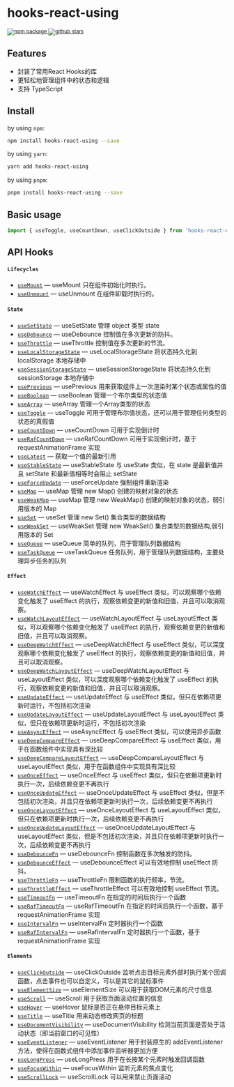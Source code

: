 <div>
  <h1>
    hooks-react-using
  </h1>
  <sup>
    <a href="https://www.npmjs.com/package/hooks-react-using">
       <img src="https://img.shields.io/npm/v/hooks-react-using.svg" alt="npm package" />
    </a>
     <a href="https://github.com/laterly/hooks-react-using/">
       <img src="https://img.shields.io/github/stars/laterly/hooks-react-using?style=social" alt="github stars" />
    </a>
  </sup>
</div>

<!-- ## hooks-react-using

![npm](https://img.shields.io/npm/v/hooks-react-using)
![GitHub stars](https://img.shields.io/github/stars/laterly/hooks-react-using?style=social) -->


## Features

* 封装了常用React Hooks的库
* 更轻松地管理组件中的状态和逻辑
* 支持 TypeScript


## Install

by using `npm`:

```bash
npm install hooks-react-using --save
```

by using `yarn`:

```bash
yarn add hooks-react-using
```

by using `pnpm`:

```bash
pnpm install hooks-react-using --save
```


## Basic usage

```ts
import { useToggle, useCountDown, useClickOutside } from 'hooks-react-using';
```

## API Hooks

#### `Lifecycles`

- [`useMount`](https://github.com/laterly/hooks-react-using/blob/master/docs/life-cycle/use-mount/useMount.md) &mdash; useMount 只在组件初始化时执行。
- [`useUnmount`](https://github.com/laterly/hooks-react-using/blob/master/docs/life-cycle/use-unmount/useUnmount.md) &mdash; useUnmount 在组件卸载时执行的。
  <br/>

#### `State`

- [`useSetState`](https://github.com/laterly/hooks-react-using/blob/master/docs/state/use-set-state/useSetState.md) &mdash; useSetState 管理 object 类型 state
- [`useDebounce`](https://github.com/laterly/hooks-react-using/blob/master/docs/state/use-debounce/useDebounce.md) &mdash; useDebounce 控制值在多次更新的防抖。
- [`useThrottle`](https://github.com/laterly/hooks-react-using/blob/master/docs/state/use-thtottle/useThrottle.md) &mdash; useThrottle 控制值在多次更新的节流。
- [`useLocalStorageState`](https://github.com/laterly/hooks-react-using/blob/master/docs/state/use-local-storage-state/useLocalStorageState.md) &mdash; useLocalStorageState 将状态持久化到 localStorage 本地存储中
- [`useSessionStorageState`](https://github.com/laterly/hooks-react-using/blob/master/docs/state/use-session-storage-state/useSessionStorageState.md) &mdash; useSessionStorageState 将状态持久化到 sessionStorage 本地存储中
- [`usePrevious`](https://github.com/laterly/hooks-react-using/blob/master/docs/state/use-previous/usePrevious.md) &mdash; usePrevious 用来获取组件上一次渲染时某个状态或属性的值
- [`useBoolean`](https://github.com/laterly/hooks-react-using/blob/master/docs/state/use-boolean/useBoolean.md) &mdash; useBoolean 管理一个布尔类型的状态值
- [`useArray`](https://github.com/laterly/hooks-react-using/blob/master/docs/state/use-array/useArray.md) &mdash; useArray 管理一个Array类型的状态
- [`useToggle`](https://github.com/laterly/hooks-react-using/blob/master/docs/state/use-toggle/useToggle.md) &mdash; useToggle 可用于管理布尔值状态，还可以用于管理任何类型的状态的真假值
- [`useCountDown`](https://github.com/laterly/hooks-react-using/blob/master/docs/state/use-count-down/useCountDown.md) &mdash; useCountDown 可用于实现倒计时
- [`useRafCountDown`](https://github.com/laterly/hooks-react-using/blob/master/docs/state/use-raf-count-down/useRafCountDown.md) &mdash; useRafCountDown 可用于实现倒计时，基于 requestAnimationFrame 实现
- [`useLatest`](https://github.com/laterly/hooks-react-using/blob/master/docs/state/use-latest/useLatest.md) &mdash; 获取一个值的最新引用
- [`useStableState`](https://github.com/laterly/hooks-react-using/blob/master/docs/state/use-stable-state/useStableState.md) &mdash; useStableState 与 useState 类似，在 state 是最新值并且 setState 和最新值相等时会阻止 setState
- [`useForceUpdate`](https://github.com/laterly/hooks-react-using/blob/master/docs/state/use-force-update/useForceUpdate.md) &mdash; useForceUpdate 强制组件重新渲染
- [`useMap`](https://github.com/laterly/hooks-react-using/blob/master/docs/state/use-map/useMap.md) &mdash; useMap 管理 new Map() 创建的映射对象的状态
- [`useWeakMap`](https://github.com/laterly/hooks-react-using/blob/master/docs/state/use-weak-map/useWeakMap.md) &mdash; useMap 管理 new WeakMap() 创建的映射对象的状态，弱引用版本的 Map
- [`useSet`](https://github.com/laterly/hooks-react-using/blob/master/docs/state/use-set/useSet.md) &mdash; useSet 管理 new Set() 集合类型的数据结构
- [`useWeakSet`](https://github.com/laterly/hooks-react-using/blob/master/docs/state/use-weak-set/useWeakSet.md) &mdash; useWeakSet 管理 new WeakSet() 集合类型的数据结构,弱引用版本的 Set
- [`useQueue`](https://github.com/laterly/hooks-react-using/blob/master/docs/state/use-queue/useQueue.md) &mdash; useQueue 简单的队列，用于管理队列数据结构
- [`useTaskQueue`](https://github.com/laterly/hooks-react-using/blob/master/docs/state/use-task-queue/useTaskQueue.md) &mdash; useTaskQueue 任务队列，用于管理队列数据结构，主要处理异步任务的队列
  <br/>

#### `Effect`

- [`useWatchEffect`](https://github.com/laterly/hooks-react-using/blob/master/docs/effect/use-watch-effect/useWatchEffect.md) &mdash; useWatchEffect 与 useEffect 类似，可以观察哪个依赖变化触发了 useEffect 的执行，观察依赖变更的新值和旧值，并且可以取消观察。
- [`useWatchLayoutEffect`](https://github.com/laterly/hooks-react-using/blob/master/docs/effect/use-watch-layout-effect/useWatchLayoutEffect.md) &mdash; useWatchLayoutEffect 与 useLayoutEffect 类似，可以观察哪个依赖变化触发了 useEffect 的执行，观察依赖变更的新值和旧值，并且可以取消观察。
- [`useDeepWatchEffect`](https://github.com/laterly/hooks-react-using/blob/master/docs/effect/use-deep-watch-effect/useDeepWatchEffect.md) &mdash; useDeepWatchEffect 与 useEffect 类似，可以深度观察哪个依赖变化触发了 useEffect 的执行，观察依赖变更的新值和旧值，并且可以取消观察。
- [`useDeepWatchLayoutEffect`](https://github.com/laterly/hooks-react-using/blob/master/docs/effect/use-deep-watch-layout-effect/useDeepWatchLayoutEffect.md) &mdash; useDeepWatchLayoutEffect 与 useLayoutEffect 类似，可以深度观察哪个依赖变化触发了 useEffect 的执行，观察依赖变更的新值和旧值，并且可以取消观察。
- [`useUpdateEffect`](https://github.com/laterly/hooks-react-using/blob/master/docs/effect/use-update-effect/useUpdateEffect.md) &mdash; useUpdateEffect 与 useEffect 类似，但只在依赖项更新时运行，不包括初次渲染
- [`useUpdateLayoutEffect`](https://github.com/laterly/hooks-react-using/blob/master/docs/effect/use-update-layout-effect/useUpdateLayoutEffect.md) &mdash; useUpdateLayoutEffect 与 useLayoutEffect 类似，但只在依赖项更新时运行，不包括初次渲染
- [`useAsyncEffect`](https://github.com/laterly/hooks-react-using/blob/master/docs/effect/use-async-effect/useAsyncEffect.md) &mdash; useAsyncEffect 与 useEffect 类似，可以使用异步函数
- [`useDeepCompareEffect`](https://github.com/laterly/hooks-react-using/blob/master/docs/effect/use-deep-compare-effect/useDeepCompareEffect.md) &mdash; useDeepCompareEffect 与 useEffect 类似，用于在函数组件中实现具有深比较
- [`useDeepCompareLayoutEffect`](https://github.com/laterly/hooks-react-using/blob/master/docs/effect/use-deep-compare-layout-effect/useDeepCompareLayoutEffect.md) &mdash; useDeepCompareLayoutEffect 与 useLayoutEffect 类似，用于在函数组件中实现具有深比较
- [`useOnceEffect`](https://github.com/laterly/hooks-react-using/blob/master/docs/effect/use-once-effect/useOnceEffect.md) &mdash; useOnceEffect 与 useEffect 类似，但只在依赖项更新时执行一次，后续依赖变更不再执行
- [`useOnceUpdateEffect`](https://github.com/laterly/hooks-react-using/blob/master/docs/effect/use-once-update-effect/useOnceUpdateEffect.md) &mdash; useOnceUpdateEffect 与 useEffect 类似，但是不包括初次渲染，并且只在依赖项更新时执行一次，后续依赖变更不再执行
- [`useOnceLayoutEffect`](https://github.com/laterly/hooks-react-using/blob/master/docs/effect/use-once-layout-effect/useOnceLayoutEffect.md) &mdash; useOnceLayoutEffect 与 useLayoutEffect 类似，但只在依赖项更新时执行一次，后续依赖变更不再执行
- [`useOnceUpdateLayoutEffect`](https://github.com/laterly/hooks-react-using/blob/master/docs/effect/use-once-update-layout-effect/useOnceUpdateLayoutEffect.md) &mdash; useOnceUpdateLayoutEffect 与 useLayoutEffect 类似，但是不包括初次渲染，并且只在依赖项更新时执行一次，后续依赖变更不再执行
- [`useDebounceFn`](https://github.com/laterly/hooks-react-using/blob/master/docs/effect/use-debounce-fn/useDebounceFn.md) &mdash; useDebounceFn 控制函数在多次触发的防抖。
- [`useDebounceEffect`](https://github.com/laterly/hooks-react-using/blob/master/docs/effect/use-debounce-effect/useDebounceEffect.md) &mdash; useDebounceEffect 可以有效地控制 useEffect 防抖。
- [`useThrottleFn`](https://github.com/laterly/hooks-react-using/blob/master/docs/effect/use-throttle-fn/useThrottleFn.md) &mdash; useThrottleFn 限制函数的执行频率，节流。
- [`useThrottleEffect`](https://github.com/laterly/hooks-react-using/blob/master/docs/effect/use-throttle-effect/useThrottleEffect.md) &mdash; useThrottleEffect 可以有效地控制 useEffect 节流。
- [`useTimeoutFn`](https://github.com/laterly/hooks-react-using/blob/master/docs/effect/use-timeout-fn/useTimeoutFn.md) &mdash; useTimeoutFn 在指定的时间后执行一个函数
- [`useRafTimeoutFn`](https://github.com/laterly/hooks-react-using/blob/master/docs/effect/use-raf-timeout-fn/useRafTimeoutFn.md) &mdash; useRafTimeoutFn 在指定的时间后执行一个函数，基于 requestAnimationFrame 实现
- [`useIntervalFn`](https://github.com/laterly/hooks-react-using/blob/master/docs/effect/use-interval-fn/useIntervalFn.md) &mdash; useIntervalFn 定时器执行一个函数
- [`useRafIntervalFn`](https://github.com/laterly/hooks-react-using/blob/master/docs/effect/use-raf-interval-fn/useRafIntervalFn.md) &mdash; useRafIntervalFn 定时器执行一个函数，基于 requestAnimationFrame 实现
  <br/>

#### `Elements`

- [`useClickOutside`](https://github.com/laterly/hooks-react-using/blob/master/docs/elements/use-click-outside/useClickOutside.md) &mdash; useClickOutside 监听点击目标元素外部时执行某个回调函数，点击事件也可以自定义，可以是其它的鼠标事件
- [`useElementSize`](https://github.com/laterly/hooks-react-using/blob/master/docs/elements/use-element-size/useElementSize.md) &mdash; useElementSize 可以用于获取DOM元素的尺寸信息
- [`useScroll`](https://github.com/laterly/hooks-react-using/blob/master/docs/elements/use-scroll/useScroll.md) &mdash; useScroll 用于获取页面滚动位置的信息
- [`useHover`](https://github.com/laterly/hooks-react-using/blob/master/docs/elements/use-hover/useHover.md) &mdash; useHover 鼠标是否正在悬停目标元素上
- [`useTitle`](https://github.com/laterly/hooks-react-using/blob/master/docs/elements/use-title/useTitle.md) &mdash; useTitle 用来动态修改网页的标题
- [`useDocumentVisibility`](https://github.com/laterly/hooks-react-using/blob/master/docs/elements/use-document-visibility/useDocumentVisibility.md) &mdash; useDocumentVisibility 检测当前页面是否处于活动状态（即当前窗口的可见性）
- [`useEventListener`](https://github.com/laterly/hooks-react-using/blob/master/docs/elements/use-event-listener/useEventListener.md) &mdash; useEventListener 用于封装原生的 addEventListener 方法，使得在函数式组件中添加事件监听器更加方便
- [`useLongPress`](https://github.com/laterly/hooks-react-using/blob/master/docs/elements/use-long-press/useLongPress.md) &mdash; useLongPress 用于在长按某个元素时触发回调函数
- [`useFocusWithin`](https://github.com/laterly/hooks-react-using/blob/master/docs/elements/use-focus-within/useFocusWithin.md) &mdash; useFocusWithin 监听元素的焦点变化
- [`useScrollLock`](https://github.com/laterly/hooks-react-using/blob/master/docs/elements/use-scroll-lock/useScrollLock.md) &mdash; useScrollLock 可以用来禁止页面滚动
